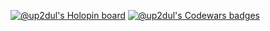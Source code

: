[![@up2dul's Holopin board](https://holopin.me/up2dul)](https://holopin.io/@up2dul)
[![@up2dul's Codewars badges](https://www.codewars.com/users/up2dul/badges/large)](https://www.codewars.com/users/up2dul/badges/large)
